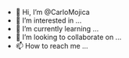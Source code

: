 - 👋 Hi, I’m @CarloMojica
- 👀 I’m interested in ...
- 🌱 I’m currently learning ...
- 💞️ I’m looking to collaborate on ...
- 📫 How to reach me ...

<!---
CarloMojica/CarloMojica is a ✨ special ✨ repository because its `README.md` (this file) appears on your GitHub profile.
You can click the Preview link to take a look at your changes.
--->
